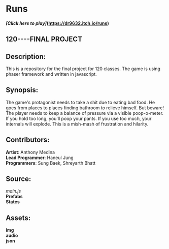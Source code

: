 # Runs
#### *[Click here to play]*(https://dr9632.itch.io/runs)

## 120----FINAL PROJECT

## Description:
This is a repository for the final project for 120 classes. The game is using phaser framework and written in javascript.

## Synopsis: 
The game's protagonist needs to take a shit due to eating bad food. He goes from places to places finding bathroom to relieve himself.
But beware! The player needs to keep a balance of pressure via a visible poop-o-meter. If you hold too long, you'll poop your pants. If
you use too much, your internals will explode. This is a mish-mash of frustration and hilarity.

## Contributors:
  **Artist**: Anthony Medina  
  **Lead Programmer**: Haneul Jung   
  **Programmers**: Sung Baek, Shreyarth Bhatt  
  
## Source:
  *main.js*  
  **Prefabs**  
  **States**  
  
## Assets:
  **img**  
  **audio**  
  **json**  
  
